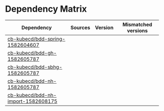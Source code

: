 # Dependency Matrix

Dependency | Sources | Version | Mismatched versions
---------- | ------- | ------- | -------------------
[cb-kubecd/bdd-spring-1582604607](https://github.com/cb-kubecd/bdd-spring-1582604607.git) |  | []() | 
[cb-kubecd/bdd-gh-1582605787](https://github.com/cb-kubecd/bdd-gh-1582605787.git) |  | []() | 
[cb-kubecd/bdd-sbhg-1582605787](https://github.com/cb-kubecd/bdd-sbhg-1582605787.git) |  | []() | 
[cb-kubecd/bdd-nh-1582605787](https://github.com/cb-kubecd/bdd-nh-1582605787.git) |  | []() | 
[cb-kubecd/bdd-nh-import-1582608175](https://github.com/cb-kubecd/bdd-nh-import-1582608175.git) |  | []() | 
